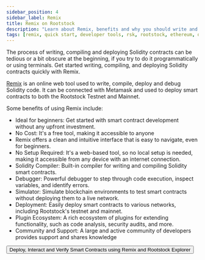 ```yaml
---
sidebar_position: 4
sidebar_label: Remix
title: Remix on Rootstock
description: "Learn about Remix, benefits and why you should write and deploy smart contracts on Rootstock using Remix." 
tags: [remix, quick start, developer tools, rsk, rootstock, ethereum, dApps, smart contracts]
---
```


The process of writing, compiling and deploying Solidity contracts can be tedious or a bit obscure at the beginning, if you try to do it programmatically or using terminals. Get started writing, compiling, and deploying Solidity contracts quickly with Remix. 

[Remix](https://remix.ethereum.org/) is an online web tool used to write, compile, deploy and debug Solidity code. It can be connected with Metamask and used to deploy smart contracts to both the Rootstock Testnet and Mainnet.

Some benefits of using Remix include:

* Ideal for beginners: Get started with smart contract development without any upfront investment.
* No Cost: It's a free tool, making it accessible to anyone
* Remix offers a clean and intuitive interface that is easy to navigate, even for beginners.
* No Setup Required: It's a web-based tool, so no local setup is needed, making it accessible from any device with an internet connection.
* Solidity Compiler: Built-in compiler for writing and compiling Solidity smart contracts.   
* Debugger: Powerful debugger to step through code execution, inspect variables, and identify errors.   
* Simulator: Simulate blockchain environments to test smart contracts without deploying them to a live network.
* Deployment: Easily deploy smart contracts to various networks, including Rootstock's testnet and mainnet.   
* Plugin Ecosystem: A rich ecosystem of plugins for extending functionality, such as code analysis, security audits, and more.
* Community and Support: A large and active community of developers provides support and shares knowledge

<Button size="lg" href="/developers/quickstart/remix/">Deploy, Interact and Verify Smart Contracts using Remix and Rootstock Explorer</Button>
